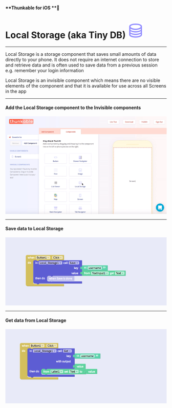 #### **Thunkable for iOS **

# Local Storage \(aka Tiny DB\) ![](/assets/iOSviewIconLocalStorage.png)

---

Local Storage is a storage component that saves small amounts of data directly to your phone. It does not require an internet connection to store and retrieve data and is often used to save data from a previous session e.g. remember your login information

Local Storage is an invisible component which means there are no visible elements of the component and that it is available for use across all Screens in the app

---

#### Add the Local Storage component to the Invisible components

![](/assets/local-storage-ios-1.gif)

---

#### Save data to Local Storage

![](/assets/local-storage-ios-2.png)

---

#### Get data from Local Storage

![](/assets/local-storage-ios-3.png)

